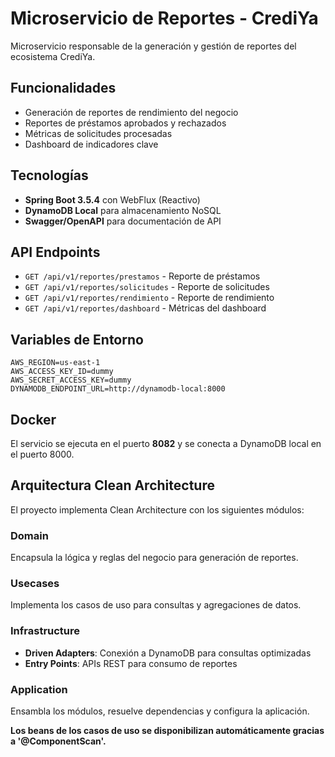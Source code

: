 # Microservicio de Reportes - CrediYa

Microservicio responsable de la generación y gestión de reportes del ecosistema CrediYa.

## Funcionalidades

- Generación de reportes de rendimiento del negocio
- Reportes de préstamos aprobados y rechazados
- Métricas de solicitudes procesadas
- Dashboard de indicadores clave

## Tecnologías

- **Spring Boot 3.5.4** con WebFlux (Reactivo)
- **DynamoDB Local** para almacenamiento NoSQL
- **Swagger/OpenAPI** para documentación de API

## API Endpoints

- `GET /api/v1/reportes/prestamos` - Reporte de préstamos
- `GET /api/v1/reportes/solicitudes` - Reporte de solicitudes
- `GET /api/v1/reportes/rendimiento` - Reporte de rendimiento
- `GET /api/v1/reportes/dashboard` - Métricas del dashboard

## Variables de Entorno

```env
AWS_REGION=us-east-1
AWS_ACCESS_KEY_ID=dummy
AWS_SECRET_ACCESS_KEY=dummy
DYNAMODB_ENDPOINT_URL=http://dynamodb-local:8000
```

## Docker

El servicio se ejecuta en el puerto **8082** y se conecta a DynamoDB local en el puerto 8000.

## Arquitectura Clean Architecture

El proyecto implementa Clean Architecture con los siguientes módulos:

### Domain

Encapsula la lógica y reglas del negocio para generación de reportes.

### Usecases

Implementa los casos de uso para consultas y agregaciones de datos.

### Infrastructure

- **Driven Adapters**: Conexión a DynamoDB para consultas optimizadas
- **Entry Points**: APIs REST para consumo de reportes

### Application

Ensambla los módulos, resuelve dependencias y configura la aplicación.

**Los beans de los casos de uso se disponibilizan automáticamente gracias a '@ComponentScan'.**